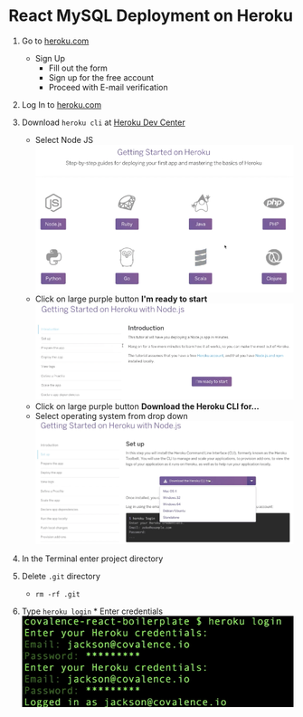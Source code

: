 # React MySQL Deployment on Heroku

1. Go to [heroku.com](https://www.heroku.com/)
    - Sign Up
        - Fill out the form
        - Sign up for the free account
        - Proceed with E-mail verification
2. Log In to [heroku.com](https://www.heroku.com/)
3. Download `heroku cli` at [Heroku Dev Center](https://devcenter.heroku.com/start)

    - Select Node JS
      ![](heroku_dev_center.png)
    - Click on large purple button **I'm ready to start**
      ![](heroku_dev_center2.png)

    * Click on large purple button **Download the Heroku CLI for...**
    * Select operating system from drop down
      ![](heroku_dev_center3.png)

4. In the Terminal enter project directory
5. Delete `.git` directory
    - `rm -rf .git`
6. Type `heroku login` \* Enter credentials
   ![](terminal_heroku_login.png)
